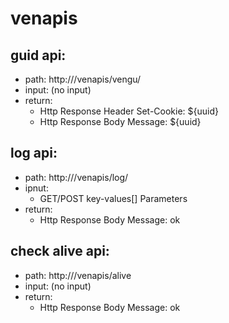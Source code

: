 # venapis
## guid api:
 * path: http://<domain name>/venapis/vengu/
 * input: (no input)
 * return: 
   * Http Response Header Set-Cookie: ${uuid} 
   * Http Response Body Message: ${uuid}

## log api:
 * path: http://<domain name>/venapis/log/
 * ipnut:
   * GET/POST key-values[] Parameters
 * return:
   * Http Response Body Message: ok

## check alive api:
 * path: http://<domain name>/venapis/alive
 * input: (no input)
 * return:
   * Http Response Body Message: ok

